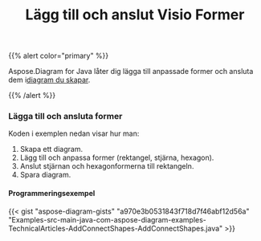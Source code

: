 ﻿---
title: Lägg till och anslut Visio Former
type: docs
weight: 10
url: /sv/java/add-and-connect-visio-shapes/
---
{{% alert color="primary" %}} 

 Aspose.Diagram for Java låter dig lägga till anpassade former och ansluta dem i[diagram du skapar](/diagram/sv/java/load-or-create-a-visio-drawing/).

{{% /alert %}} 
### **Lägga till och ansluta former**
Koden i exemplen nedan visar hur man:

1. Skapa ett diagram.
1. Lägg till och anpassa former (rektangel, stjärna, hexagon).
1. Anslut stjärnan och hexagonformerna till rektangeln.
1. Spara diagram.
#### **Programmeringsexempel**
{{< gist "aspose-diagram-gists" "a970e3b0531843f718d7f46abf12d56a" "Examples-src-main-java-com-aspose-diagram-examples-TechnicalArticles-AddConnectShapes-AddConnectShapes.java" >}}
